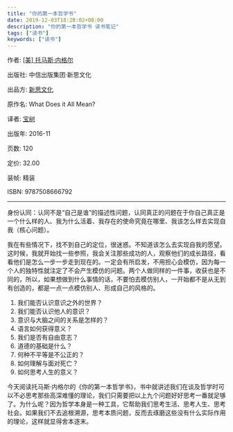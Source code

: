 ```yaml
---
title: "你的第一本哲学书"
date: 2019-12-03T18:28:02+08:00
description: "你的第一本哲学书 读书笔记"
tags: ["读书"]
keywords: ["读书"]
---
```


作者: [\[美\] 托马斯·内格尔](https://book.douban.com/author/115236)

出版社: 中信出版集团·新思文化

出品方: [新思文化](https://book.douban.com/series/44653?brand=1)

原作名: What Does it All Mean?

译者: [宝树](https://book.douban.com/search/%E5%AE%9D%E6%A0%91)

出版年: 2016\-11

页数: 120

定价: 32.00

装帧: 精装

ISBN: 9787508666792

---

身份认同：认同不是“自己是谁”的描述性问题，认同真正的问题在于你自己真正是一个什么样的人、我为什么活着、我存在的使命究竟在哪里、我该怎么样去实现自我（核心问题）。

我在有些情况下，找不到自己的定位，很迷惑。不知道该怎么去实现自我的愿望。这时候，我就开始找一些参照，我会关注那些成功的人，观察他们的成长路径，看看他们是怎么一步一步走到现在的。一定会有所启发，不用担心会模仿，因为每一个人的独特性就注定了不会产生模仿的问题。两个人做同样的一件事，收获也是不同的，所以，如果想做到什么事情的话，不要怕去模仿别人，一开始都不是从无到有创造的，都是一点一点模仿别人、形成自己的风格的。

1. 我们能否认识意识之外的世界？
2. 我们能否认识他人的意识？
3. 意识与大脑之间的关系是怎样的？
4. 语言如何获得意义？
5. 我们是否有自由意志？
6. 道德的基础是什么？
7. 何种不平等是不公正的？
8. 如何理解与面对死亡？
9. 如何思考人生的意义？

今天阅读托马斯·内格尔的《你的第一本哲学书》，书中就讲述我们在谈及哲学时可以不必思考那些高深难懂的理论，我们只需要把以上九个问题好好思考一番就足够了。为什么呢？因为哲学本身是一种工具，它帮助我们思考生活、思考人生、思考社会。如果我们不去追根溯源，思考本质问题，反而去琢磨这些没有什么实际作用的理论，这样就显得舍本逐末。
